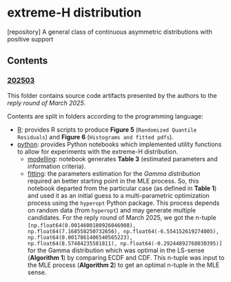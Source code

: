 # extreme-H distribution
[repository] A general class of continuous asymmetric distributions with positive support

## Contents

### [202503](./202503)
This folder contains source code artifacts presented by the authors to the _reply round of March 2025_.

Contents are split in folders according to the programming language:
- [R](./202503/R): provides R scripts to produce **Figure 5** (`Randomized Quantile Residuals`) and **Figure 6** (`Histograms and fitted pdfs`).
- [python](./202503/python): provides Python notebooks which implemented utility functions to allow for experiments with the extreme-H distribution.
  - [modelling](./202503/python/modelling_H.ipynb): notebook generates **Table 3** (estimated parameters and information criteria).
  - [fitting](./202503/python/fitting_H_hyperopt.ipynb): the parameters estimation for the _Gamma distribution_ required an better starting point in the MLE process. So, this notebook departed from the particular case (as defined in **Table 1**) and used it as an initial guess to a multi-parametric optimization process using the `hyperopt` Python package. This process depends on random data (from `hyperopt`) and may generate multiple candidates. For the reply round of March 2025, we got the n-tuple `[np.float64(0.0014600180926046908), np.float64(7.168558250732656), np.float64(-6.554152619274005), np.float64(0.0017861406540565223), np.float64(8.57484235581811), np.float64(-0.29244892768030395)]` for the Gamma distribution which was optimal in the LS-sense (**Algorithm 1**) by comparing ECDF and CDF. This n-tuple was input to the MLE process (**Algorithm 2**) to get an optimal n-tuple in the MLE sense.
  


